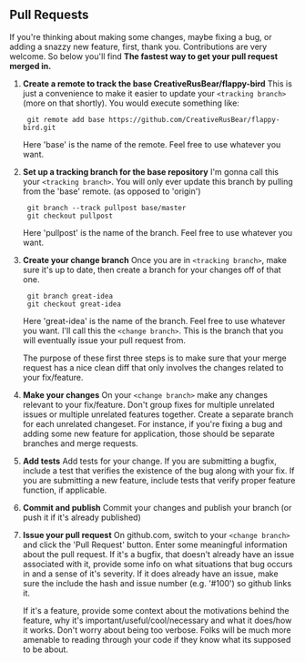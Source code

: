 Pull Requests
-------------

If you're thinking about making some changes, maybe fixing a bug, or adding a snazzy new feature, first, thank you.
Contributions are very welcome. So below you'll find  **The fastest way to get your pull request merged in.**

1. **Create a remote to track the base CreativeRusBear/flappy-bird**
   This is just a convenience to make it easier to update your ```<tracking branch>``` (more on that shortly). You would
   execute something like:

        git remote add base https://github.com/CreativeRusBear/flappy-bird.git

   Here 'base' is the name of the remote. Feel free to use whatever you want.

2. **Set up a tracking branch for the base repository**
   I'm gonna call this your ```<tracking branch>```. You will only ever update this branch by pulling from the 'base'
   remote. (as opposed to 'origin')

        git branch --track pullpost base/master
        git checkout pullpost

   Here 'pullpost' is the name of the branch. Feel free to use whatever you want.

3. **Create your change branch**
   Once you are in ```<tracking branch>```, make sure it's up to date, then create a branch for your changes off of that
   one.

        git branch great-idea
        git checkout great-idea

   Here 'great-idea' is the name of the branch. Feel free to use whatever you want. I'll call this
   the ```<change branch>```. This is the branch that you will eventually issue your pull request from.

   The purpose of these first three steps is to make sure that your merge request has a nice clean diff that only
   involves the changes related to your fix/feature.

4. **Make your changes**
   On your ```<change branch>``` make any changes relevant to your fix/feature. Don't group fixes for multiple unrelated
   issues or multiple unrelated features together. Create a separate branch for each unrelated changeset. For instance,
   if you're fixing a bug and adding some new feature for application, those should be separate branches and merge
   requests.

5. **Add tests**
   Add tests for your change. If you are submitting a bugfix, include a test that verifies the existence of the bug
   along with your fix. If you are submitting a new feature, include tests that verify proper feature function, if
   applicable.

6. **Commit and publish**
   Commit your changes and publish your branch (or push it if it's already published)

7. **Issue your pull request**
   On github.com, switch to your ```<change branch>``` and click the 'Pull Request' button. Enter some meaningful
   information about the pull request. If it's a bugfix, that doesn't already have an issue associated with it, provide
   some info on what situations that bug occurs in and a sense of it's severity. If it does already have an issue, make
   sure the include the hash and issue number (e.g. '#100') so github links it.

   If it's a feature, provide some context about the motivations behind the feature, why it's
   important/useful/cool/necessary and what it does/how it works. Don't worry about being too verbose. Folks will be
   much more amenable to reading through your code if they know what its supposed to be about.
   
